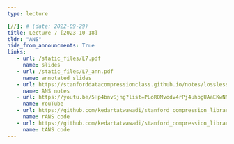 ```yaml
---
type: lecture

[//]: # (date: 2022-09-29)
title: Lecture 7 [2023-10-18]
tldr: "ANS"
hide_from_announcments: True
links:
   - url: /static_files/L7.pdf 
     name: slides
   - url: /static_files/L7_ann.pdf 
     name: annotated slides
   - url: https://stanforddatacompressionclass.github.io/notes/lossless_iid/ans.html
     name: ANS notes
   - url: https://youtu.be/5Hp4bnvSjng?list=PLoROMvodv4rPj4uhbgUAaEKwNNak8xgkz
     name: YouTube
   - url: https://github.com/kedartatwawadi/stanford_compression_library/blob/main/scl/compressors/rANS.py
     name: rANS code
   - url: https://github.com/kedartatwawadi/stanford_compression_library/blob/main/scl/compressors/tANS.py
     name: tANS code
---
```





